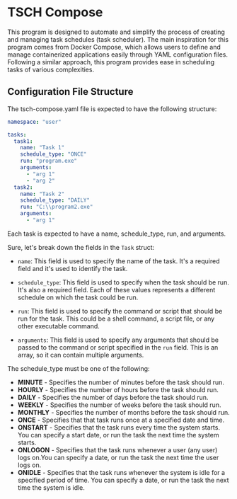 # TSCH Compose

This program is designed to automate and simplify the process of creating
and managing task schedules (task scheduler). The main inspiration for this program
comes from Docker Compose, which allows users to define and manage containerized
applications easily through YAML configuration files. Following a similar approach,
this program provides ease in scheduling tasks of various complexities.

## Configuration File Structure

The tsch-compose.yaml file is expected to have the following structure:

```yaml
namespace: "user"

tasks:
  task1:
    name: "Task 1"
    schedule_type: "ONCE"
    run: "program.exe"
    arguments:
      - "arg 1"
      - "arg 2"
  task2:
    name: "Task 2"
    schedule_type: "DAILY"
    run: "C:\\program2.exe"
    arguments:
      - "arg 1"
```
Each task is expected to have a name, schedule_type, run, and arguments. 

Sure, let's break down the fields in the `Task` struct:

- `name`: This field is used to specify the name of the task. It's a required field and it's used to identify the task.

- `schedule_type`: This field is used to specify when the task should be run. It's also a required field. Each of these values represents a different schedule on which the task could be run.

- `run`: This field is used to specify the command or script that should be run for the task. This could be a shell command, a script file, or any other executable command.

- `arguments`: This field is used to specify any arguments that should be passed to the command or script specified in the `run` field. This is an array, so it can contain multiple arguments.

The schedule_type must be one of the following: 

- **MINUTE** - Specifies the number of minutes before the task should run.
- **HOURLY** - Specifies the number of hours before the task should run.
- **DAILY** - Specifies the number of days before the task should run. 
- **WEEKLY** - Specifies the number of weeks before the task should run.
- **MONTHLY** - Specifies the number of months before the task should run.
- **ONCE** - Specifies that that task runs once at a specified date and time.
- **ONSTART** - Specifies that the task runs every time the system starts. You can specify a start date, or run the task the next time the system starts.
- **ONLOGON** - Specifies that the task runs whenever a user (any user) logs on.You can specify a date, or run the task the next time the user logs on.
- **ONIDLE** -  Specifies that the task runs whenever the system is idle for a specified period of time. You can specify a date, or run the task the next time the system is idle.
